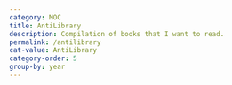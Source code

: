 ```yaml
---
category: MOC
title: AntiLibrary
description: Compilation of books that I want to read.
permalink: /antilibrary
cat-value: AntiLibrary
category-order: 5
group-by: year
---
```


